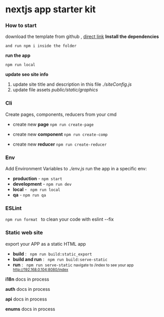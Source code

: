 # nextjs app starter kit


### How to start
download the template from github , [direct link](https://github.com/doronnahum/nextjs-app-starterkit/archive/master.zip)
**Install the dependencies**
```
and run npm i inside the folder
```
**run the app**
```
npm run local
```
**update seo site info**

 1. update site title and description in this file *./siteConfig.js*
 2. update file assets *public/static/graphics*

### Cli
Create pages, components, reducers from your cmd

 - create new **page** 
 ```npm run create-page```
 
 - create new **component**
 ```npm run create-comp```
 
 - create new **reducer**
 ```npm run create-reducer```
 
### Env
Add Environment Variables to *./env.js*
run the app in a specific env:
- **production** - ``` npm start ```
- **development**  - ``` npm run dev ```
- **local** - ``` npm run local```
- **qa** - ``` npm run qa ```

### ESLint
```npm run format ``` to clean your code with eslint --fix

### Static web site
export your APP as a static HTML app
- **build** : ``` npm run build:static_export```
- **build and run** : ``` npm run build:serve-static```
- **run** : ``` npm run serve-static```
<small>navigate to /index to see your app http://192.168.0.104:8080/index</small>

**i18n**
docs in process

**auth**
docs in process

**api**
docs in process

**enums**
docs in process